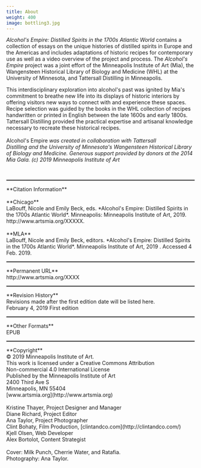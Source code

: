 ```yaml
---
title: About
weight: 400
image: bottling3.jpg
---
```


*Alcohol's Empire: Distilled Spirits in the 1700s Atlantic World*
contains a collection of essays on the unique histories of distilled
spirits in Europe and the Americas and includes adaptations of historic
recipes for contemporary use as well as a video overview of the project
and process. The *Alcohol's Empire* project was a joint effort of the
Minneapolis Institute of Art (Mia), the Wangensteen Historical Library
of Biology and Medicine (WHL) at the University of Minnesota, and Tattersall
Distilling in Minneapolis.

This interdisciplinary exploration into alcohol's past was ignited by
Mia's commitment to breathe new life into its displays of historic
interiors by offering visitors new ways to connect with and experience
these spaces. Recipe selection was guided by the books in the
WHL collection of recipes handwritten or
printed in English between the late 1600s and early 1800s. Tattersall
Distilling provided the practical expertise and artisanal knowledge
necessary to recreate these
historical recipes.
<br>
<br>
Alcohol's Empire *was created in collaboration with Tattersall
Distilling and the University of Minnesota's Wangensteen Historical
Library of Biology and Medicine. Generous support provided by donors at
the 2014 Mia Gala. (c) 2019 Minneapolis Institute of Art*
<br>

<br>
<hr style="border: .25px solid gray;" />
**Citation Information**<br>
<br>
**Chicago**
<br>
LaBouff, Nicole and Emily Beck, eds. *Alcohol's Empire: Distilled
Spirits in the 1700s Atlantic World*. Minneapolis: Minneapolis Institute
of Art, 2019. http://www.artsmia.org/XXXXX.
<br>
<br>
**MLA**
<br>
LaBouff, Nicole and Emily Beck, editors. *Alcohol's Empire: Distilled
Spirits in the 1700s Atlantic World*. Minneapolis Institute of Art, 2019
<http://www.artsmia.org/XXXXX>. Accessed 4 Feb. 2019.

<hr style="border: .25px solid gray;" />
**Permanent URL**
<br>
http://www.artsmia.org/XXXX


<hr style="border: .25px solid gray;" />
**Revision History**
<br>Revisions made after the first edition date will be listed here.
<br>
February 4, 2019
First edition
<br>
<hr style="border: .25px solid gray;" />
**Other Formats**<br>
EPUB
<br>
<hr style="border: .25px solid gray;" />
**Copyright**
<br>
© 2019 Minneapolis Institute of Art.
<br>This work is licensed under a Creative Commons Attribution
<br>Non-commercial 4.0 International License
<br>
Published by the Minneapolis Institute of Art
<br>
2400 Third Ave S
<br>
Minneapolis, MN 55404
<br>
[www.artsmia.org](http://www.artsmia.org)
<br>
<br>
Kristine Thayer, Project Designer and Manager
<br>
Diane Richard, Project Editor
<br>
Ana Taylor, Project Photographer
<br>
Clint Bohaty, Film Production, [clintandco.com](http://clintandco.com/)
<br>
Kjell Olsen, Web Developer
<br>
Alex Bortolot, Content Strategist
<br>
<br>
Cover: Milk Punch, Cherrie Water, and Ratafia.
<br>
Photography: Ana
Taylor.
